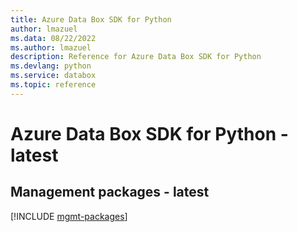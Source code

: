 ```yaml
---
title: Azure Data Box SDK for Python
author: lmazuel
ms.data: 08/22/2022
ms.author: lmazuel
description: Reference for Azure Data Box SDK for Python
ms.devlang: python
ms.service: databox
ms.topic: reference
---
```

# Azure Data Box SDK for Python - latest

## Management packages - latest
[!INCLUDE [mgmt-packages](data-box-mgmt-index.md)]